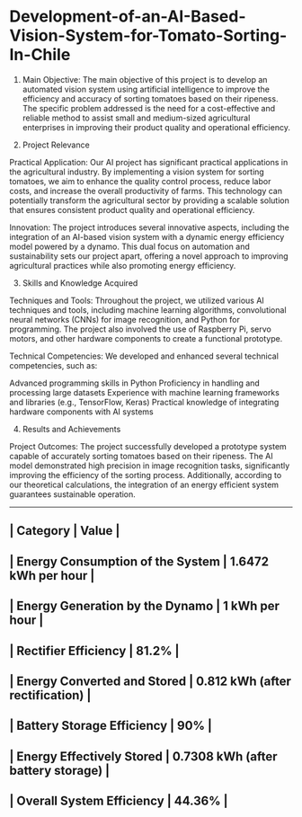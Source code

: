 # Development-of-an-AI-Based-Vision-System-for-Tomato-Sorting-In-Chile

1. Main Objective: The main objective of this project is to develop an automated vision system using artificial intelligence to improve the efficiency and accuracy of sorting tomatoes based on their ripeness. The specific problem addressed is the need for a cost-effective and reliable method to assist small and medium-sized agricultural enterprises in improving their product quality and operational efficiency.

2. Project Relevance

Practical Application: Our AI project has significant practical applications in the agricultural industry. By implementing a vision system for sorting tomatoes, we aim to enhance the quality control process, reduce labor costs, and increase the overall productivity of farms. This technology can potentially transform the agricultural sector by providing a scalable solution that ensures consistent product quality and operational efficiency.

Innovation: The project introduces several innovative aspects, including the integration of an AI-based vision system with a dynamic energy efficiency model powered by a dynamo. This dual focus on automation and sustainability sets our project apart, offering a novel approach to improving agricultural practices while also promoting energy efficiency.

3. Skills and Knowledge Acquired

Techniques and Tools: Throughout the project, we utilized various AI techniques and tools, including machine learning algorithms, convolutional neural networks (CNNs) for image recognition, and Python for programming. The project also involved the use of Raspberry Pi, servo motors, and other hardware components to create a functional prototype.

Technical Competencies: We developed and enhanced several technical competencies, such as:

Advanced programming skills in Python
Proficiency in handling and processing large datasets
Experience with machine learning frameworks and libraries (e.g., TensorFlow, Keras)
Practical knowledge of integrating hardware components with AI systems

4. Results and Achievements

Project Outcomes: The project successfully developed a prototype system capable of accurately sorting tomatoes based on their ripeness. The AI model demonstrated high precision in image recognition tasks, significantly improving the efficiency of the sorting process. Additionally, according to our theoretical calculations, the integration of an energy efficient system guarantees sustainable operation.

---------------------------------------------------------------
| Category                              | Value                  |
---------------------------------------------------------------
| Energy Consumption of the System      | 1.6472 kWh per hour    |
---------------------------------------------------------------
| Energy Generation by the Dynamo       | 1 kWh per hour         |
---------------------------------------------------------------
| Rectifier Efficiency                  | 81.2%                  |
---------------------------------------------------------------
| Energy Converted and Stored           | 0.812 kWh (after rectification) |
---------------------------------------------------------------
| Battery Storage Efficiency            | 90%                    |
---------------------------------------------------------------
| Energy Effectively Stored             | 0.7308 kWh (after battery storage) |
---------------------------------------------------------------
| Overall System Efficiency             | 44.36%                 |
---------------------------------------------------------------
